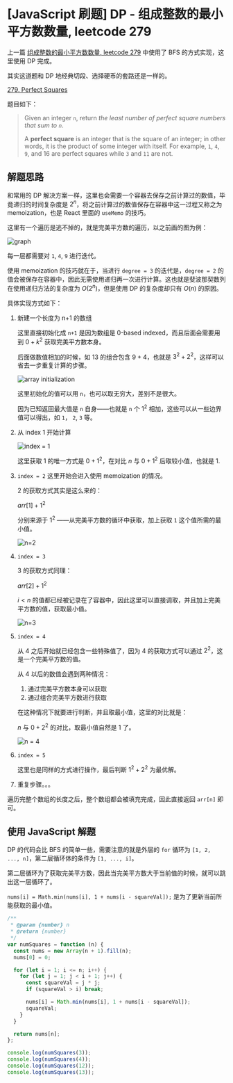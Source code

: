 # [JavaScript 刷题] DP - 组成整数的最小平方数数量, leetcode 279

上一篇 [组成整数的最小平方数数量, leetcode 279](https://goldenaarcher.blog.csdn.net/article/details/124977507) 中使用了 BFS 的方式实现，这里使用 DP 完成。

其实这道题和 DP 地经典切段、选择硬币的套路还是一样的。

[279. Perfect Squares](https://leetcode.com/problems/perfect-squares/description/)

题目如下：

> Given an integer `n`, return _the least number of perfect square numbers that sum to `n`_.
>
> A **perfect square** is an integer that is the square of an integer; in other words, it is the product of some integer with itself. For example, `1`, `4`, `9`, and 16 are perfect squares while `3` and `11` are not.

## 解题思路

和常用的 DP 解决方案一样，这里也会需要一个容器去保存之前计算过的数值，毕竟递归的时间复杂度是 $2^n$，将之前计算过的数值保存在容器中这一过程又称之为 memoization，也是 React 里面的 `useMemo` 的技巧。

这里有一个遍历是逃不掉的，就是完美平方数的遍历，以之前画的图为例：

![graph](https://img-blog.csdnimg.cn/758373fb7e4d4cefa498f0129e8bac98.png)

每一层都需要对 `1`, `4`, `9` 进行迭代。

使用 memoization 的技巧就在于，当进行 `degree = 3` 的迭代是，`degree = 2` 的值会被保存在容器中，因此无需使用递归再一次进行计算。这也就是斐波那契数列在使用递归方法的复杂度为 $O(2^n)$，但是使用 DP 的复杂度却只有 $O(n)$ 的原因。

具体实现方式如下：

1. 新建一个长度为 n+1 的数组

   这里直接初始化成 `n+1` 是因为数组是 0-based indexed，而且后面会需要用到 $0 + k^2$ 获取完美平方数本身。

   后面做数值相加的时候，如 13 的组合包含 $9 + 4$，也就是 $3^2 + 2^2$，这样可以省去一步重复计算的步骤。

   ![array initialization](https://img-blog.csdnimg.cn/a0a8ea1d825b4988ab186fca0671dd40.png)

   这里初始化的值可以用 `n`，也可以取无穷大，差别不是很大。

   因为已知返回最大值是 `n` 自身——也就是 `n` 个 $1^2$ 相加，这些可以从一些边界值可以得出，如 `1`， `2`, `3` 等。

2. 从 index 1 开始计算

   ![index = 1](https://img-blog.csdnimg.cn/f289484e05c54db3988e30c44ca78346.png)

   这里获取 1 的唯一方式是 $0 + 1^2$，在对比 $n$ 与 $0 + 1^2$ 后取较小值，也就是 1.

3. `index = 2`
   这里开始会进入使用 memoization 的情况。

   2 的获取方式其实是这么来的：

   $arr[1] + 1^2$

   分别来源于 $1^2$ ——从完美平方数的循环中获取，加上获取 `1` 这个值所需的最小值。

   ![n=2](https://img-blog.csdnimg.cn/56ca61ee906c44edbcbef4e0c1fb885a.png)

4. `index = 3`

   3 的获取方式同理：

   $arr[2] + 1^2$

   $i<n$ 的值都已经被记录在了容器中，因此这里可以直接调取，并且加上完美平方数的值，获取最小值。

   ![n=3](https://img-blog.csdnimg.cn/cee112af1b094ff680daf79292af204e.png)

5. `index = 4`

   从 4 之后开始就已经包含一些特殊值了，因为 4 的获取方式可以通过 $2^2$，这是一个完美平方数的值。

   从 4 以后的数值会遇到两种情况：

   1. 通过完美平方数本身可以获取
   2. 通过组合完美平方数进行获取

   在这种情况下就要进行判断，并且取最小值，这里的对比就是：

   $n$ 与 $0 + 2^2$ 的对比，取最小值自然是 1 了。

   ![n = 4](https://img-blog.csdnimg.cn/b80b1c012e5e47008839f9cfad07a9b1.png)

6. `index = 5`

   这里也是同样的方式进行操作，最后判断 $1^2 + 2^2$ 为最优解。

7. 重复步骤。。。

遍历完整个数组的长度之后，整个数组都会被填充完成，因此直接返回 `arr[n]` 即可。

## 使用 JavaScript 解题

DP 的代码会比 BFS 的简单一些，需要注意的就是外层的 `for` 循环为 `[1, 2, ..., n]`，第二层循环体的条件为 `[1, ..., i]`。

第二层循环为了获取完美平方数，因此当完美平方数大于当前值的时候，就可以跳出这一层循环了。

`nums[i] = Math.min(nums[i], 1 + nums[i - squareVal]);` 是为了更新当前所能获取的最小值。

```javascript
/**
 * @param {number} n
 * @return {number}
 */
var numSquares = function (n) {
  const nums = new Array(n + 1).fill(n);
  nums[0] = 0;

  for (let i = 1; i <= n; i++) {
    for (let j = 1; j < i + 1; j++) {
      const squareVal = j * j;
      if (squareVal > i) break;

      nums[i] = Math.min(nums[i], 1 + nums[i - squareVal]);
      squareVal;
    }
  }

  return nums[n];
};

console.log(numSquares(3));
console.log(numSquares(4));
console.log(numSquares(12));
console.log(numSquares(13));
```
